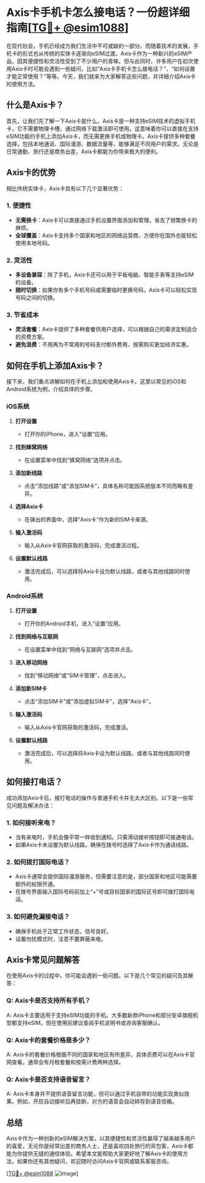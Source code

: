 # Axis卡手机卡怎么接电话？一份超详细指南[[TG💪+ @esim1088](https://t.me/s/esim1088)]

在现代社会，手机已经成为我们生活中不可或缺的一部分。而随着技术的发展，手机卡的形式也从传统的实体卡逐渐向eSIM过渡。Axis卡作为一种新兴的eSIM产品，因其便捷性和灵活性受到了不少用户的青睐。但与此同时，许多用户在初次使用Axis卡时可能会遇到一些疑问，比如“Axis卡手机卡怎么接电话？”、“如何设置才能正常使用？”等等。今天，我们就来为大家解答这些问题，并详细介绍Axis卡的使用方法。

## 什么是Axis卡？

首先，让我们先了解一下Axis卡是什么。Axis卡是一种支持eSIM技术的虚拟手机卡，它不需要物理卡槽，通过网络下载激活即可使用。这意味着你可以直接在支持eSIM功能的手机上添加Axis卡，而无需更换手机或物理卡。Axis卡提供多种套餐选择，包括本地通话、国际漫游、数据流量等，能够满足不同用户的需求。无论是日常通勤、旅行还是商务出差，Axis卡都能为你带来极大的便利。

## Axis卡的优势

相比传统实体卡，Axis卡具有以下几个显著优势：

### 1. **便捷性**
   - **无需换卡**：Axis卡可以直接通过手机设置界面添加和管理，省去了频繁换卡的麻烦。
   - **全球覆盖**：Axis卡支持多个国家和地区的网络运营商，方便你在国外也能轻松使用本地号码。

### 2. **灵活性**
   - **多设备兼容**：除了手机，Axis卡还可以用于平板电脑、智能手表等支持eSIM的设备。
   - **随时切换**：如果你有多个手机号码或需要临时更换号码，Axis卡可以轻松实现号码之间的切换。

### 3. **节省成本**
   - **灵活套餐**：Axis卡提供了多种套餐供用户选择，可以根据自己的需求定制适合的资费方案。
   - **避免浪费**：不用再为不常用的号码支付额外费用，按需购买更加经济实惠。

## 如何在手机上添加Axis卡？

接下来，我们重点讲解如何在手机上添加和使用Axis卡。这里以常见的iOS和Android系统为例，介绍具体的步骤。

### iOS系统

1. **打开设置**
   - 打开你的iPhone，进入“设置”应用。
   
2. **找到蜂窝网络**
   - 在设置菜单中找到“蜂窝网络”选项并点击。

3. **添加新线路**
   - 点击“添加线路”或“添加SIM卡”，具体名称可能因系统版本不同而略有差异。

4. **选择Axis卡**
   - 在弹出的界面中，选择“Axis卡”作为新的SIM卡来源。

5. **输入激活码**
   - 输入从Axis卡官网获取的激活码，完成激活过程。

6. **设置默认线路**
   - 激活完成后，可以选择将Axis卡设为默认线路，或者与其他线路同时使用。

### Android系统

1. **打开设置**
   - 打开你的Android手机，进入“设置”应用。

2. **找到网络与互联网**
   - 在设置菜单中找到“网络与互联网”选项并点击。

3. **进入移动网络**
   - 找到“移动网络”或“SIM卡管理”，点击进入。

4. **添加新SIM卡**
   - 点击“添加SIM卡”或“添加虚拟SIM卡”，选择“Axis卡”。

5. **输入激活码**
   - 输入从Axis卡官网获取的激活码，完成激活。

6. **设置默认线路**
   - 激活完成后，可以选择将Axis卡设为默认线路，或者与其他线路同时使用。

## 如何接打电话？

成功添加Axis卡后，接打电话的操作与普通手机卡并无太大区别。以下是一些常见问题及解决办法：

### 1. **如何接听来电？**
   - 当有来电时，手机会像平常一样收到通知。只需滑动接听按钮即可接通电话。
   - 如果Axis卡未设置为默认线路，确保在拨号时选择了Axis卡作为通话线路。

### 2. **如何拨打国际电话？**
   - Axis卡通常会提供国际漫游服务，但需要注意的是，部分国家和地区可能需要额外的权限开通。
   - 在拨号界面输入国际号码前加上“+”号或目标国家的国际区号即可拨打国际电话。

### 3. **如何避免漏接电话？**
   - 确保手机处于正常工作状态，信号良好。
   - 设置勿扰模式时，注意不要屏蔽来电。

## Axis卡常见问题解答

在使用Axis卡的过程中，你可能会遇到一些问题。以下是几个常见的疑问及其解答：

### Q: Axis卡是否支持所有手机？
A: Axis卡主要适用于支持eSIM功能的手机。大多数新款iPhone和部分安卓旗舰机型都支持eSIM，但在使用前建议查阅手机说明书或咨询客服确认。

### Q: Axis卡的套餐价格是多少？
A: Axis卡的套餐价格根据不同的国家和地区有所差异，具体资费可以在Axis卡官网查看。通常会有月租套餐和按需计费两种选择。

### Q: Axis卡是否支持语音留言？
A: Axis卡本身并不提供语音留言功能，但可以通过手机自带的功能实现类似效果。例如，开启自动接听后再挂断，对方的语音会自动转存到语音信箱。

## 总结

Axis卡作为一种创新的eSIM解决方案，以其便捷性和灵活性赢得了越来越多用户的喜爱。无论你是经常出差的商务人士，还是喜欢四处旅行的背包客，Axis卡都能为你提供无缝的通信体验。希望本文能帮助大家更好地了解Axis卡的使用方法，如果你还有其他疑问，欢迎随时访问Axis卡官网或联系客服咨询。

[[TG💪+ @esim1088](https://t.me/s/esim1088) ![Image](https://i.postimg.cc/4NQfJmqS/Snipaste-2025-05-13-00-14-12.png)]